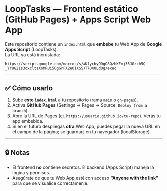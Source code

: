 # LoopTasks — Frontend estático (GitHub Pages) + Apps Script Web App

Este repositorio contiene un `index.html` que **embebe** tu Web App de **Google Apps Script** (LoopTasks).  
La URL ya está incrustada:

```
https://script.google.com/macros/s/AKfycbyODgO8QzbKEmj35JGzch5Q-_Yr8G21s3oxcltaXoMRUi5OgGrFX2e0IXSSJT7DXOLdUg/exec
```

---

## ✅ Cómo usarlo

1. Sube **este `index.html`** a tu repositorio (rama `main` o `gh-pages`).  
2. Activa **GitHub Pages** (Settings → Pages → Source: `Deploy from a branch`).  
3. Abre la URL de Pages (ej. `https://usuario.github.io/tu-repo`). Verás tu app embebida.  
4. Si en el futuro despliegas **otra** Web App, puedes pegar la nueva URL en el campo de la página; se guardará en tu navegador (localStorage).

---

## 🔒 Notas

- El frontend **no** contiene secretos. El backend (Apps Script) maneja la lógica y permisos.  
- Asegúrate de que tu Web App esté con acceso **“Anyone with the link”** para que se visualice correctamente.
